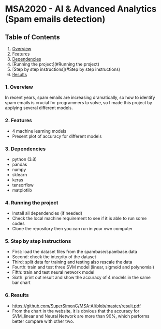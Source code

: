 # MSA2020 - AI & Advanced Analytics (Spam emails detection)

## Table of Contents
1. [Overview](#Overview)
2. [Features](#Features)
3. [Dependencies](#Dependencies)
4. [Running the project](#Running the project)
5. [Step by step instructions](#Step by step instructions)
6. [Results](#Results)

### 1. Overview
In recent years, spam emails are increasing dramatically, so how to identify spam emails is crucial for programmers to solve, so I made this project by applying several different models.

### 2. Features
* 4 machine learning models
* Present plot of accuracy for different models

### 3. Dependencies
* python (3.8)
* pandas
* numpy
* sklearn
* keras
* tensorflow
* matplotlib

### 4. Running the project
* Install all dependencies (if needed)
* Check the local machine requirement to see if it is able to run some codes
* Clone the repository then you can run in your own computer

### 5. Step by step instructions
- First: load the dataset files from the spambase/spambase.data
- Second: check the integrity of the dataset
- Third: split data for training and testing also rescale the data
- Fourth: train and test three SVM model (linear, sigmoid and polynomial)
- Fifth: train and test neural network model
- Sixth: print out result and show the accuracy of 4 models in the same bar chart

### 6. Results
* https://github.com/SuperSimonC/MSA-AI/blob/master/result.pdf
* From the chart in the website, it is obvious that the accuracy for SVM_linear and Neural Network are more than 90%, which performs better compare with other two.
